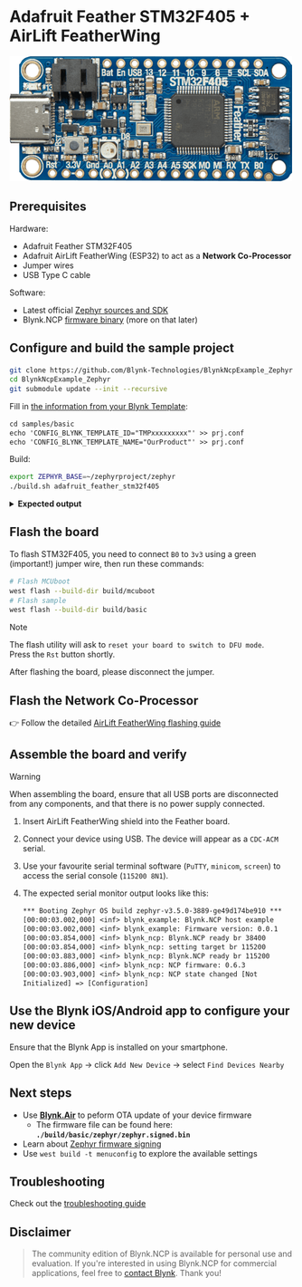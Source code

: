 
# Adafruit Feather STM32F405 + AirLift FeatherWing

![main board](../../images/Adafruit-Feather-STM32F405.png)

## Prerequisites

Hardware:

- Adafruit Feather STM32F405
- Adafruit AirLift FeatherWing (ESP32) to act as a **Network Co-Processor**
- Jumper wires
- USB Type C cable

Software:

- Latest official [Zephyr sources and SDK][zephyr_sdk]
- Blynk.NCP [firmware binary][blynk_ncp_binary] (more on that later)

## Configure and build the sample project

```sh
git clone https://github.com/Blynk-Technologies/BlynkNcpExample_Zephyr
cd BlynkNcpExample_Zephyr
git submodule update --init --recursive
```

Fill in [the information from your Blynk Template](https://bit.ly/BlynkInject):

```
cd samples/basic
echo 'CONFIG_BLYNK_TEMPLATE_ID="TMPxxxxxxxxx"' >> prj.conf
echo 'CONFIG_BLYNK_TEMPLATE_NAME="OurProduct"' >> prj.conf
```

Build:

```sh
export ZEPHYR_BASE=~/zephyrproject/zephyr
./build.sh adafruit_feather_stm32f405
```

<details><summary><b>Expected output</b></summary>

```log
...
...
[173/174] Linking C executable zephyr/zephyr.elf
Memory region         Used Size  Region Size  %age Used
           FLASH:       63144 B     389760 B     16.20%
             RAM:         23 KB       128 KB     17.97%
             CCM:          0 GB        64 KB      0.00%
        IDT_LIST:          0 GB         2 KB      0.00%
Generating files from /data/_Business/BlynkNcpExample_Zephyr/samples/basic/build/basic/zephyr/zephyr.elf for board: adafruit_feather_stm32f405
image.py: sign the payload
image.py: sign the payload
image.py: sign the payload
image.py: sign the payload
[174/174] cd /data/_Business/BlynkNcpExample_Zephy...Zephyr/samples/basic/build/basic/zephyr/zephyr.elf
[11/16] Performing build step for 'mcuboot'
[1/273] Preparing syscall dependency handling

[3/273] Generating include/generated/version.h
-- Zephyr version: 3.5.99 (/home/vshymanskyy/zephyrproject/zephyr), build: zephyr-v3.5.0-3889-ge49d174be910
[272/273] Linking C executable zephyr/zephyr.elf
Memory region         Used Size  Region Size  %age Used
           FLASH:       31942 B        64 KB     48.74%
             RAM:       18304 B       128 KB     13.96%
             CCM:          0 GB        64 KB      0.00%
        IDT_LIST:          0 GB         2 KB      0.00%
Generating files from /data/_Business/BlynkNcpExample_Zephyr/samples/basic/build/mcuboot/zephyr/zephyr.elf for board: adafruit_feather_stm32f405
[273/273] cd /data/_Business/BlynkNcpExample_Zephy...phyr/samples/basic/build/mcuboot/zephyr/zephyr.elf
[16/16] Completed 'mcuboot'
```

</details>

## Flash the board

To flash STM32F405, you need to connect `B0` to `3v3` using a green (important!) jumper wire, then run these commands:

```sh
# Flash MCUboot
west flash --build-dir build/mcuboot
# Flash sample
west flash --build-dir build/basic
```

> [!NOTE]
> The flash utility will ask to `reset your board to switch to DFU mode`.  
> Press the `Rst` button shortly.

After flashing the board, please disconnect the jumper.

## Flash the Network Co-Processor

👉 Follow the detailed [AirLift FeatherWing flashing guide](../../flashing_ncp/Adafruit_AirLift_FeatherWing.md)

## Assemble the board and verify

> [!WARNING]
> When assembling the board, ensure that all USB ports are disconnected from any components, and that there is no power supply connected.

1. Insert AirLift FeatherWing shield into the Feather board.
2. Connect your device using USB. The device will appear as a `CDC-ACM` serial.
3. Use your favourite serial terminal software (`PuTTY`, `minicom`, `screen`) to access the serial console (`115200 8N1`).
4. The expected serial monitor output looks like this:

    ```log
    *** Booting Zephyr OS build zephyr-v3.5.0-3889-ge49d174be910 ***
    [00:00:03.002,000] <inf> blynk_example: Blynk.NCP host example
    [00:00:03.002,000] <inf> blynk_example: Firmware version: 0.0.1
    [00:00:03.854,000] <inf> blynk_ncp: Blynk.NCP ready br 38400
    [00:00:03.854,000] <inf> blynk_ncp: setting target br 115200
    [00:00:03.883,000] <inf> blynk_ncp: Blynk.NCP ready br 115200
    [00:00:03.886,000] <inf> blynk_ncp: NCP firmware: 0.6.3
    [00:00:03.903,000] <inf> blynk_ncp: NCP state changed [Not Initialized] => [Configuration]
    ```

## Use the Blynk iOS/Android app to configure your new device

Ensure that the Blynk App is installed on your smartphone.

Open the `Blynk App` -> click `Add New Device` -> select `Find Devices Nearby`


## Next steps

- Use [**Blynk.Air**](https://docs.blynk.io/en/blynk.console/blynk.air) to peform OTA update of your device firmware
  - The firmware file can be found here: **`./build/basic/zephyr/zephyr.signed.bin`**
- Learn about [Zephyr firmware signing](https://docs.zephyrproject.org/latest/develop/west/sign.html)
- Use `west build -t menuconfig` to explore the available settings

## Troubleshooting

Check out the [troubleshooting guide](../../Troubleshooting.md)

## Disclaimer

> The community edition of Blynk.NCP is available for personal use and evaluation.
If you're interested in using Blynk.NCP for commercial applications, feel free to [contact Blynk][blynk_sales]. Thank you!

[zephyr_sdk]: https://docs.zephyrproject.org/latest/develop/getting_started/index.html
[blynk_ncp_binary]: https://docs.blynk.io/en/blynk.ncp/supported-connectivity-modules
[blynk_sales]: https://blynk.io/en/contact-us-business

